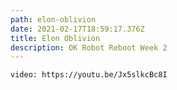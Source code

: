 ```yaml
---
path: elon-oblivion
date: 2021-02-17T18:59:17.376Z
title: Elon Oblivion
description: OK Robot Reboot Week 2
---
```

`video: https://youtu.be/Jx5slkcBc8I`